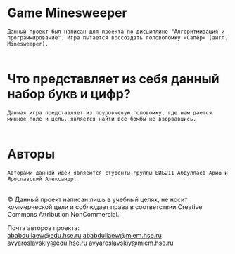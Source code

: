 # Game Minesweeper 
`Данный проект был написан для проекта по дисциплине "Алгоритмизация и программирование". Игра пытается воссоздать головоломку «Сапёр» (англ. Minesweeper).
`<br><br>

# Что представляет из себя данный набор букв и цифр?
`Данная игра представляет из поуровневую головомку, где нам дается минное поле и цель. является найти все бомбы не взорвавшись.`<br><br>

# Авторы 
`Авторами данной идеи являеются студенты группы БИБ211 Абдуллаев Ариф и Ярославский Александр.`<br><br>

&copy; Данный проект написан лишь в учебный целях, не носит коммерческой цели и соблюдает права в соответствии Creative Commons Attribution NonCommercial. 

Почта авторов проекта:  
 ababdullaew@edu.hse.ru ababdullaew@miem.hse.ru \
avyaroslavskiy@edu.hse.ru avyaroslavskiy@miem.hse.ru
